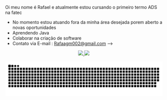 Oi meu nome é Rafael e atualmente estou cursando o primeiro termo ADS na fatec 


- No momento estou atuando fora da minha área desejada porem aberto a novas oportunidades
- Aprendendo Java 
- Colaborar na criação de software
- Contato via E-mail : Rafaagm002@gmail.com
-->

<div align="center">
  <a href="https://github.com/RafaMirandaCAP">
    <img height="180em" src="https://github-readme-stats.vercel.app/api?username=RafaMirandaCAP&show_icons=true&theme=dark&include_all_commits=true&count_private=true"/>
    <img height="180em" src="https://github-readme-stats.vercel.app/api/top-langs/?username=RafaMirandaCAP&layout=compact&langs_count=16&theme=dark"/>
  </a>
</div>

<br>
<picture align="center">
  <source media="(prefers-color-scheme: dark)" srcset="https://raw.githubusercontent.com/mari4souza/mari4souza/output/github-contribution-grid-snake-dark.svg">
  <source media="(prefers-color-scheme: light)" srcset="https://raw.githubusercontent.com/mari4souza/mari4souza/output/github-contribution-grid-snake-dark.svg">
  <img align="center" alt="github contribution grid snake animation" src="https://raw.githubusercontent.com/mari4souza/mari4souza/output/github-contribution-grid-snake.svg">
</picture>
